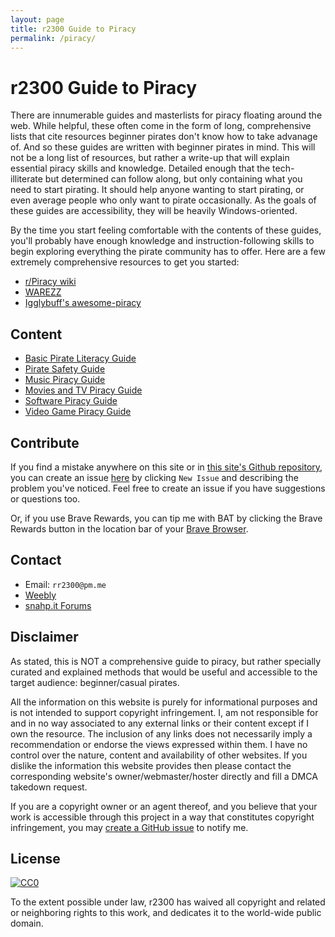```yaml
---
layout: page
title: r2300 Guide to Piracy
permalink: /piracy/
---
```


# r2300 Guide to Piracy

There are innumerable guides and masterlists for piracy floating around the web. While helpful, these often come in the form of long, comprehensive lists that cite resources beginner pirates don't know how to take advanage of. And so these guides are written with beginner pirates in mind. This will not be a long list of resources, but rather a write-up that will explain essential piracy skills and knowledge. Detailed enough that the tech-illiterate but determined can follow along, but only containing what you need to start pirating. It should help anyone wanting to start pirating, or even average people who only want to pirate occasionally. As the goals of these guides are accessibility, they will be heavily Windows-oriented. 

By the time you start feeling comfortable with the contents of these guides, you'll probably have enough knowledge and instruction-following skills to begin exploring everything the pirate community has to offer. Here are a few extremely comprehensive resources to get you started:
  - [r/Piracy wiki](https://www.reddit.com/r/Piracy/wiki/index)
  - [WAREZZ](https://warezz.now.sh/)
  - [Igglybuff's awesome-piracy](https://github.com/Igglybuff/awesome-piracy)
  
## Content

- [Basic Pirate Literacy Guide](https://r2300.github.io/piracy/bpl-guide)
- [Pirate Safety Guide](https://r2300.github.io/piracy/ps-guide)
- [Music Piracy Guide](https://r2300.github.io/piracy/mp-guide)
- [Movies and TV Piracy Guide](https://r2300.github.io/piracy/mtvp-guide)
- [Software Piracy Guide](https://r2300.github.io/piracy/sp-guide)
- [Video Game Piracy Guide](https://r2300.github.io/piracy/vpg-guide)
 
## Contribute

If you find a mistake anywhere on this site or in [this site's Github repository](https://github.com/r2300/r2300.github.io), you can create an issue [here](https://github.com/r2300/r2300.github.io/issues) by clicking ```New Issue``` and describing the problem you've noticed. Feel free to create an issue if you have suggestions or questions too.

Or, if you use Brave Rewards, you can tip me with BAT by clicking the Brave Rewards button in the location bar of your [Brave Browser](https://brave.com/lpz423).

## Contact

- Email: ```rr2300@pm.me```
- [Weebly](https://lyr9c.weebly.com/)
- [snahp.it Forums](https://forum.snahp.it/memberlist.php?mode=viewprofile&u=135388&sid=2069559d9d1ab63d7e2575c320519353)

## Disclaimer 

As stated, this is NOT a comprehensive guide to piracy, but rather specially curated and explained methods that would be useful and accessible to the target audience: beginner/casual pirates.

All the information on this website is purely for informational purposes and is not intended to support copyright infringement. I, am not responsible for and in no way associated to any external links or their content except if I own the resource. The inclusion of any links does not necessarily imply a recommendation or endorse the views expressed within them. I have no control over the nature, content and availability of other websites. If you dislike the information this website provides then please contact the corresponding website's owner/webmaster/hoster directly and fill a DMCA takedown request.

If you are a copyright owner or an agent thereof, and you believe that your work is accessible through this project in a way that constitutes copyright infringement, you may [create a GitHub issue](https://github.com/r2300/r2300.github.io/issues) to notify me.

## License

<p xmlns:dct="http://purl.org/dc/terms/" xmlns:vcard="http://www.w3.org/2001/vcard-rdf/3.0#">
  <a rel="license"
     href="http://creativecommons.org/publicdomain/zero/1.0/">
    <img src="https://licensebuttons.net/p/zero/1.0/88x31.png" style="border-style: none;" alt="CC0" />
  </a>
</p>

To the extent possible under law, r2300 has waived all copyright and related or neighboring rights to this work, and dedicates it to the world-wide public domain. 
